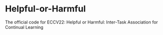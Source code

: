 # Helpful-or-Harmful
The official code for ECCV22: Helpful or Harmful: Inter-Task Association for Continual Learning
